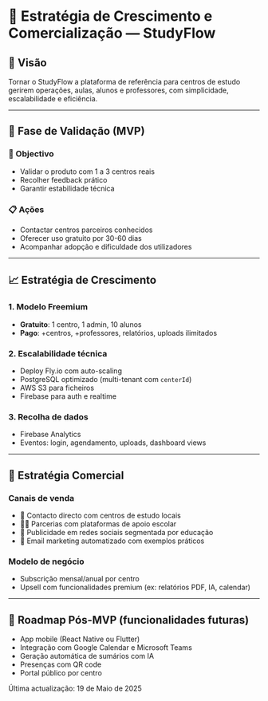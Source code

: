 # 🚀 Estratégia de Crescimento e Comercialização — StudyFlow

## 🎯 Visão

Tornar o StudyFlow a plataforma de referência para centros de estudo gerirem operações, aulas, alunos e professores, com simplicidade, escalabilidade e eficiência.

---

## 🧪 Fase de Validação (MVP)

### 📌 Objectivo

* Validar o produto com 1 a 3 centros reais
* Recolher feedback prático
* Garantir estabilidade técnica

### 📋 Ações

* Contactar centros parceiros conhecidos
* Oferecer uso gratuito por 30-60 dias
* Acompanhar adopção e dificuldade dos utilizadores

---

## 📈 Estratégia de Crescimento

### 1. Modelo Freemium

* **Gratuito**: 1 centro, 1 admin, 10 alunos
* **Pago**: +centros, +professores, relatórios, uploads ilimitados

### 2. Escalabilidade técnica

* Deploy Fly.io com auto-scaling
* PostgreSQL optimizado (multi-tenant com `centerId`)
* AWS S3 para ficheiros
* Firebase para auth e realtime

### 3. Recolha de dados

* Firebase Analytics
* Eventos: login, agendamento, uploads, dashboard views

---

## 💼 Estratégia Comercial

### Canais de venda

* 📧 Contacto directo com centros de estudo locais
* 🧑‍🏫 Parcerias com plataformas de apoio escolar
* 📱 Publicidade em redes sociais segmentada por educação
* 🧾 Email marketing automatizado com exemplos práticos

### Modelo de negócio

* Subscrição mensal/anual por centro
* Upsell com funcionalidades premium (ex: relatórios PDF, IA, calendar)

---

## 📌 Roadmap Pós-MVP (funcionalidades futuras)

* App mobile (React Native ou Flutter)
* Integração com Google Calendar e Microsoft Teams
* Geração automática de sumários com IA
* Presenças com QR code
* Portal público por centro

Última actualização: 19 de Maio de 2025
